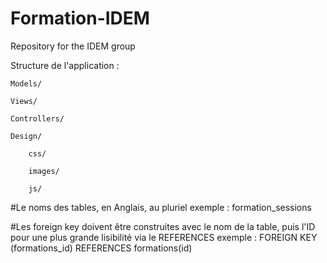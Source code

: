 # Formation-IDEM
Repository for the IDEM group

Structure de l'application :

	Models/
	
	Views/
	
	Controllers/
	
	Design/
		
		css/
		
		images/
			
		js/

#Le noms des tables, en Anglais, au pluriel
exemple : formation_sessions

#Les foreign key doivent être construites avec le nom de la table, puis l'ID
pour une plus grande lisibilité via le REFERENCES
exemple : FOREIGN KEY (formations_id) REFERENCES formations(id)
